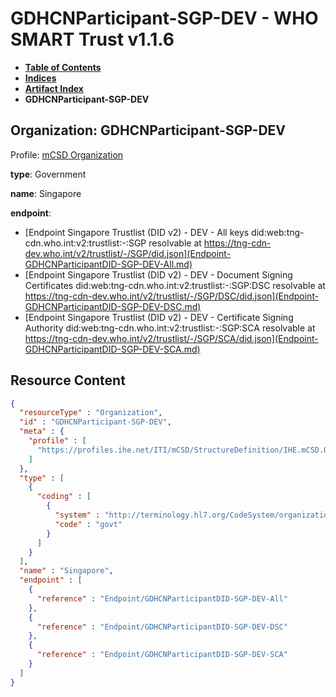 # GDHCNParticipant-SGP-DEV - WHO SMART Trust v1.1.6

* [**Table of Contents**](toc.md)
* [**Indices**](indices.md)
* [**Artifact Index**](artifacts.md)
* **GDHCNParticipant-SGP-DEV**

## Organization: GDHCNParticipant-SGP-DEV

Profile: [mCSD Organization](https://profiles.ihe.net/ITI/mCSD/4.0.0/StructureDefinition-IHE.mCSD.Organization.html)

**type**: Government

**name**: Singapore

**endpoint**: 

* [Endpoint Singapore Trustlist (DID v2) - DEV - All keys did:web:tng-cdn.who.int:v2:trustlist:-:SGP resolvable at https://tng-cdn-dev.who.int/v2/trustlist/-/SGP/did.json](Endpoint-GDHCNParticipantDID-SGP-DEV-All.md)
* [Endpoint Singapore Trustlist (DID v2) - DEV - Document Signing Certificates did:web:tng-cdn.who.int:v2:trustlist:-:SGP:DSC resolvable at https://tng-cdn-dev.who.int/v2/trustlist/-/SGP/DSC/did.json](Endpoint-GDHCNParticipantDID-SGP-DEV-DSC.md)
* [Endpoint Singapore Trustlist (DID v2) - DEV - Certificate Signing Authority did:web:tng-cdn.who.int:v2:trustlist:-:SGP:SCA resolvable at https://tng-cdn-dev.who.int/v2/trustlist/-/SGP/SCA/did.json](Endpoint-GDHCNParticipantDID-SGP-DEV-SCA.md)



## Resource Content

```json
{
  "resourceType" : "Organization",
  "id" : "GDHCNParticipant-SGP-DEV",
  "meta" : {
    "profile" : [
      "https://profiles.ihe.net/ITI/mCSD/StructureDefinition/IHE.mCSD.Organization"
    ]
  },
  "type" : [
    {
      "coding" : [
        {
          "system" : "http://terminology.hl7.org/CodeSystem/organization-type",
          "code" : "govt"
        }
      ]
    }
  ],
  "name" : "Singapore",
  "endpoint" : [
    {
      "reference" : "Endpoint/GDHCNParticipantDID-SGP-DEV-All"
    },
    {
      "reference" : "Endpoint/GDHCNParticipantDID-SGP-DEV-DSC"
    },
    {
      "reference" : "Endpoint/GDHCNParticipantDID-SGP-DEV-SCA"
    }
  ]
}

```

